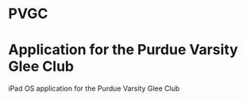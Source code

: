 # PVGC
Application for the Purdue Varsity Glee Club
===

iPad OS application for the Purdue Varsity Glee Club  




